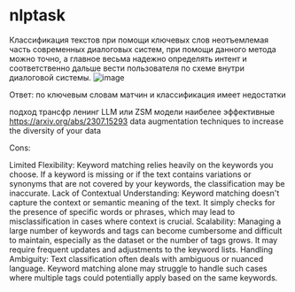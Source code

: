 # nlptask

Классификация текстов при помощи ключевых слов неотъемлемая часть
современных диалоговых систем, при помощи данного метода можно точно, а главное
весьма надежно определять интент и соответственно дальше вести пользователя по
схеме внутри диалоговой системы.
![image](https://github.com/amsa10/nlptask/assets/51148660/4df109a5-4134-4890-acae-00a994d5432d)




Ответ: по ключевым словам матчин и классификация  имеет недостатки 

подход трансфр ленинг LLM   или ZSM модели  наибелее эффективные 
https://arxiv.org/abs/2307.15293
data augmentation techniques to increase the diversity of your  data 


Cons:

Limited Flexibility: Keyword matching relies heavily on the keywords you choose. If a keyword is missing or if the text contains variations or synonyms that are not covered by your keywords, the classification may be inaccurate.
Lack of Contextual Understanding: Keyword matching doesn't capture the context or semantic meaning of the text. It simply checks for the presence of specific words or phrases, which may lead to misclassification in cases where context is crucial.
Scalability: Managing a large number of keywords and tags can become cumbersome and difficult to maintain, especially as the dataset or the number of tags grows. It may require frequent updates and adjustments to the keyword lists.
Handling Ambiguity: Text classification often deals with ambiguous or nuanced language. Keyword matching alone may struggle to handle such cases where multiple tags could potentially apply based on the same keywords.

